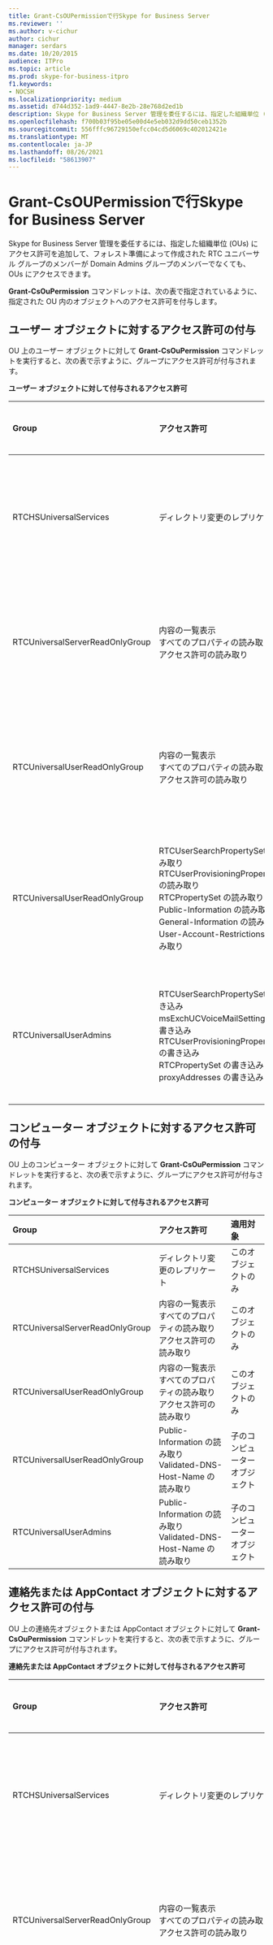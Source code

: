 ```yaml
---
title: Grant-CsOUPermissionで行Skype for Business Server
ms.reviewer: ''
ms.author: v-cichur
author: cichur
manager: serdars
ms.date: 10/20/2015
audience: ITPro
ms.topic: article
ms.prod: skype-for-business-itpro
f1.keywords:
- NOCSH
ms.localizationpriority: medium
ms.assetid: d744d352-1ad9-4447-8e2b-28e768d2ed1b
description: Skype for Business Server 管理を委任するには、指定した組織単位 (OUs) にアクセス許可を追加して、フォレスト準備によって作成された RTC ユニバーサル グループのメンバーが Domain Admins グループのメンバーでなくても、OUs にアクセスできます。
ms.openlocfilehash: f700b03f95be05e00d4e5eb032d9dd50ceb1352b
ms.sourcegitcommit: 556fffc96729150efcc04cd5d6069c402012421e
ms.translationtype: MT
ms.contentlocale: ja-JP
ms.lasthandoff: 08/26/2021
ms.locfileid: "58613907"
---
```

# <a name="changes-made-by-grant-csoupermission-in-skype-for-business-server"></a>Grant-CsOUPermissionで行Skype for Business Server
 
Skype for Business Server 管理を委任するには、指定した組織単位 (OUs) にアクセス許可を追加して、フォレスト準備によって作成された RTC ユニバーサル グループのメンバーが Domain Admins グループのメンバーでなくても、OUs にアクセスできます。 
  
**Grant-CsOuPermission** コマンドレットは、次の表で指定されているように、指定された OU 内のオブジェクトへのアクセス許可を付与します。
  
## <a name="granting-permission-for-user-objects"></a>ユーザー オブジェクトに対するアクセス許可の付与

OU 上のユーザー オブジェクトに対して **Grant-CsOuPermission** コマンドレットを実行すると、次の表で示すように、グループにアクセス許可が付与されます。
  
**ユーザー オブジェクトに対して付与されるアクセス許可**

|**Group**|**アクセス許可**|**適用対象**|
|:-----|:-----|:-----|
|RTCHSUniversalServices  <br/> |ディレクトリ変更のレプリケート  <br/> |このオブジェクトのみ  <br/> |
|RTCUniversalServerReadOnlyGroup  <br/> |内容の一覧表示  <br/> すべてのプロパティの読み取り  <br/> アクセス許可の読み取り  <br/> |このオブジェクトのみ  <br/> |
|RTCUniversalUserReadOnlyGroup  <br/> |内容の一覧表示  <br/> すべてのプロパティの読み取り  <br/> アクセス許可の読み取り  <br/> |このオブジェクトのみ  <br/> |
|RTCUniversalUserReadOnlyGroup  <br/> |RTCUserSearchPropertySet の読み取り  <br/> RTCUserProvisioningPropertySet の読み取り  <br/> RTCPropertySet の読み取り  <br/> Public-Information の読み取り  <br/> General-Information の読み取り  <br/> User-Account-Restrictions の読み取り  <br/> |子ユーザー オブジェクト  <br/> |
|RTCUniversalUserAdmins  <br/> |RTCUserSearchPropertySet の書き込み  <br/> msExchUCVoiceMailSettings の書き込み  <br/> RTCUserProvisioningPropertySet の書き込み  <br/> RTCPropertySet の書き込み  <br/> proxyAddresses の書き込み  <br/> |子ユーザー オブジェクト  <br/> |
   
## <a name="granting-permission-for-computer-objects"></a>コンピューター オブジェクトに対するアクセス許可の付与

OU 上のコンピューター オブジェクトに対して **Grant-CsOuPermission** コマンドレットを実行すると、次の表で示すように、グループにアクセス許可が付与されます。
  
**コンピューター オブジェクトに対して付与されるアクセス許可**

|**Group**|**アクセス許可**|**適用対象**|
|:-----|:-----|:-----|
|RTCHSUniversalServices  <br/> |ディレクトリ変更のレプリケート  <br/> |このオブジェクトのみ  <br/> |
|RTCUniversalServerReadOnlyGroup  <br/> |内容の一覧表示  <br/> すべてのプロパティの読み取り  <br/> アクセス許可の読み取り  <br/> |このオブジェクトのみ  <br/> |
|RTCUniversalUserReadOnlyGroup  <br/> |内容の一覧表示  <br/> すべてのプロパティの読み取り  <br/> アクセス許可の読み取り  <br/> |このオブジェクトのみ  <br/> |
|RTCUniversalUserReadOnlyGroup  <br/> |Public-Information の読み取り  <br/> Validated-DNS-Host-Name の読み取り  <br/> |子のコンピューター オブジェクト  <br/> |
|RTCUniversalUserAdmins  <br/> |Public-Information の読み取り  <br/> Validated-DNS-Host-Name の読み取り  <br/> |子のコンピューター オブジェクト  <br/> |
   
## <a name="granting-permission-for-contact-or-appcontact-objects"></a>連絡先または AppContact オブジェクトに対するアクセス許可の付与

OU 上の連絡先オブジェクトまたは AppContact オブジェクトに対して **Grant-CsOuPermission** コマンドレットを実行すると、次の表で示すように、グループにアクセス許可が付与されます。
  
**連絡先または AppContact オブジェクトに対して付与されるアクセス許可**

|**Group**|**アクセス許可**|**適用対象**|
|:-----|:-----|:-----|
|RTCHSUniversalServices  <br/> |ディレクトリ変更のレプリケート  <br/> |このオブジェクトのみ  <br/> |
|RTCUniversalServerReadOnlyGroup  <br/> |内容の一覧表示  <br/> すべてのプロパティの読み取り  <br/> アクセス許可の読み取り  <br/> |このオブジェクトのみ  <br/> |
|RTCUniversalUserReadOnlyGroup  <br/> |内容の一覧表示  <br/> すべてのプロパティの読み取り  <br/> アクセス許可の読み取り  <br/> |このオブジェクトのみ  <br/> |
|RTCUniversalUserReadOnlyGroup  <br/> |RTCUserSearchPropertySet の読み取り  <br/> RTCUserProvisioningPropertySet の読み取り  <br/> RTCPropertySet の読み取り  <br/> Public-Information の読み取り  <br/> General-Information の読み取り  <br/> Personal-Information の読み取り  <br/> User-Account-Restrictions の読み取り  <br/> |子連絡先オブジェクト  <br/> |
|RTCUniversalUserAdmins  <br/> |RTCUserSearchPropertySet の書き込み  <br/> otherIpPhone の書き込み  <br/> displayName の書き込み  <br/> description の書き込み  <br/> telephoneNumber の書き込み  <br/> msExchUCVoiceMailSettings の書き込み  <br/> RTCUserProvisioningPropertySet の書き込み  <br/> RTCPropertySet の書き込み  <br/> proxyAddresses の書き込み  <br/> |子連絡先オブジェクト  <br/> |
   
## <a name="granting-permission-for-device-objects"></a>デバイス オブジェクトに対するアクセス許可の付与

OU 上のデバイス オブジェクトに対して **Grant-CsOuPermission** コマンドレットを実行すると、次の表で示すように、グループにアクセス許可が付与されます。
  
**デバイス オブジェクトに対して付与されるアクセス許可**

|**Group**|**アクセス許可**|**適用対象**|
|:-----|:-----|:-----|
|RTCHSUniversalServices  <br/> |ディレクトリ変更のレプリケート  <br/> |このオブジェクトのみ  <br/> |
|RTCUniversalServerReadOnlyGroup  <br/> |内容の一覧表示  <br/> すべてのプロパティの読み取り  <br/> アクセス許可の読み取り  <br/> |このオブジェクトのみ  <br/> |
|RTCUniversalUserReadOnlyGroup  <br/> |内容の一覧表示  <br/> すべてのプロパティの読み取り  <br/> アクセス許可の読み取り  <br/> |このオブジェクトのみ  <br/> |
|RTCUniversalUserReadOnlyGroup  <br/> |RTCUserSearchPropertySet の読み取り  <br/> RTCUserProvisioningPropertySet の読み取り  <br/> RTCPropertySet の読み取り  <br/> Public-Information の読み取り  <br/> Personal-Information の読み取り  <br/> General-Information の読み取り  <br/> User-Account-Restrictions の読み取り  <br/> |子連絡先オブジェクト  <br/> |
|RTCUniversalUserAdmins  <br/> |子の作成  <br/> 子の削除  <br/> ツリーの削除  <br/> |Contact  <br/> |
|RTCUniversalUserAdmins  <br/> |displayName の書き込み  <br/> description の書き込み  <br/> telephoneNumber の書き込み  <br/> |子ユーザー オブジェクト  <br/> |
|RTCUniversalUserAdmins  <br/> |RTCUserSearchPropertySet の書き込み  <br/> otherIpPhone の書き込み  <br/> displayName の書き込み  <br/> description の書き込み  <br/> telephoneNumber の書き込み  <br/> msExchUCVoiceMailSettings の書き込み  <br/> RTCUserProvisioningPropertySet の書き込み  <br/> RTCPropertySet の書き込み  <br/> proxyAddresses の書き込み  <br/> |子連絡先オブジェクト  <br/> |
   
## <a name="granting-permission-for-inetorgperson-objects"></a>InetOrgPerson オブジェクトに対するアクセス許可の付与

OU 上の InetOrgPerson オブジェクトに対して **Grant-CsOuPermission** コマンドレットを実行すると、次の表で示すように、グループにアクセス許可が付与されます。
  
**InetOrgPerson オブジェクトに対して付与されるアクセス許可**

|**Group**|**アクセス許可**|**適用対象**|
|:-----|:-----|:-----|
|RTCHSUniversalServices  <br/> |ディレクトリ変更のレプリケート  <br/> |このオブジェクトのみ  <br/> |
|RTCUniversalServerReadOnlyGroup  <br/> |内容の一覧表示  <br/> すべてのプロパティの読み取り  <br/> アクセス許可の読み取り  <br/> |このオブジェクトのみ  <br/> |
|RTCUniversalUserReadOnlyGroup  <br/> |内容の一覧表示  <br/> すべてのプロパティの読み取り  <br/> アクセス許可の読み取り  <br/> |このオブジェクトのみ  <br/> |
|RTCUniversalUserReadOnlyGroup  <br/> |RTCUserSearchPropertySet の読み取り  <br/> RTCUserProvisioningPropertySet の読み取り  <br/> RTCPropertySet の読み取り  <br/> Personal-Information の読み取り  <br/> Public-Information の読み取り  <br/> General-Information の読み取り  <br/> User-Account-Restrictions の読み取り  <br/> |子 inetOrgPerson オブジェクト  <br/> |
|RTCUniversalUserAdmins  <br/> |RTCUserSearchPropertySet の書き込み  <br/> RTCUserProvisioningPropertySet の書き込み  <br/> RTCPropertySet の書き込み  <br/> proxyAddresses の書き込み  <br/> |子 inetOrgPerson オブジェクト  <br/> |
   

